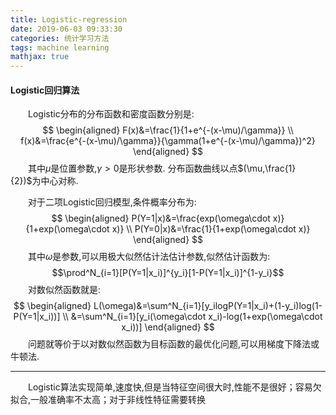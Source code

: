 ```yaml
---
title: Logistic-regression
date: 2019-06-03 09:33:30
categories: 统计学习方法
tags: machine learning
mathjax: true
---
```

#### Logistic回归算法

&emsp;&emsp;Logistic分布的分布函数和密度函数分别是:
$$
    \begin{aligned}
        F(x)&=\frac{1}{1+e^{-(x-\mu)/\gamma}} \\
        f(x)&=\frac{e^{-(x-\mu)/\gamma}}{\gamma(1+e^{-(x-\mu)/\gamma})^2}
    \end{aligned}
$$
&emsp;&emsp;其中$\mu$是位置参数,$\gamma>0$是形状参数.
分布函数曲线以点$(\mu,\frac{1}{2})$为中心对称.

<!--more-->

&emsp;&emsp;对于二项Logistic回归模型,条件概率分布为:
$$
    \begin{aligned}
        P(Y=1|x)&=\frac{exp(\omega\cdot x)}{1+exp(\omega\cdot x)} \\
        P(Y=0|x)&=\frac{1}{1+exp(\omega\cdot x)}
    \end{aligned}
$$
&emsp;&emsp;其中$\omega$是参数,可以用极大似然估计法估计参数,似然估计函数为:
$$\prod^N_{i=1}[P(Y=1|x_i)]^{y_i}[1-P(Y=1|x_i)]^{1-y_i}$$
&emsp;&emsp;对数似然函数就是:
$$
    \begin{aligned}
        L(\omega)&=\sum^N_{i=1}[y_ilogP(Y=1|x_i)+(1-y_i)log(1-P(Y=1|x_i))] \\
        &=\sum^N_{i=1}[y_i(\omega\cdot x_i)-log(1+exp(\omega\cdot x_i))]
    \end{aligned}
$$
&emsp;&emsp;问题就等价于以对数似然函数为目标函数的最优化问题,可以用梯度下降法或牛顿法.

---
&emsp;&emsp;Logistic算法实现简单,速度快,但是当特征空间很大时,性能不是很好；容易欠拟合,一般准确率不太高；对于非线性特征需要转换